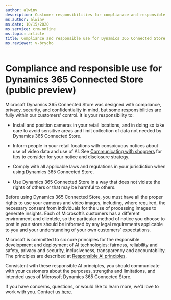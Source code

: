 ```yaml
---
author: alwinv
description: Customer responsibilities for complianace and responsible use regarding Dynamics 365 Connected Store (public preview)
ms.author: alwinv
ms.date: 10/15/2020
ms.service: crm-online
ms.topic: article
title: Compliance and responsible use for Dynamics 365 Connected Store (public preview)
ms.reviewer: v-brycho
---
```


# Compliance and responsible use for Dynamics 365 Connected Store (public preview)

Microsoft Dynamics 365 Connected Store was designed with compliance, privacy, security, and confidentiality in mind, but some responsibilities are fully within our customers’ control. It is your responsibility to:

- Install and position cameras in your retail locations, and in doing so take care to avoid sensitive areas and limit collection of data not needed by Dynamics 365 Connected Store.

- Inform people in your retail locations with conspicuous notices about use of video data and use of AI. See [Communicating with shoppers](communication-plan.md) for tips to consider for your notice and disclosure strategy.

- Comply with all applicable laws and regulations in your jurisdiction when using Dynamics 365 Connected Store.

- Use Dynamics 365 Connected Store in a way that does not violate the rights of others or that may be harmful to others.

Before using Dynamics 365 Connected Store, you must have all the proper rights to use your cameras and video images, including, where required, the necessary consent from individuals for the use of processing images to generate insights.  Each of Microsoft’s customers has a different environment and clientele, so the particular method of notice you choose to post in your store should be informed by any legal requirements applicable to you and your understanding of your own customers’ expectations.

Microsoft is committed to six core principles for the responsible development and deployment of AI technologies: fairness, reliability and safety, privacy and security, inclusiveness, transparency and accountability. The principles are described at [Responsible AI principles](https://www.microsoft.com/en-us/ai/responsible-ai?rtc=1&activetab=pivot1%3aprimaryr6). 

Consistent with these responsible AI principles, you should communicate with your customers about the purposes, strengths and limitations, and intended uses of Microsoft Dynamics 365 Connected Store.  

If you have concerns, questions, or would like to learn more, we’d love to work with you. Contact us [here](mailto:respinnovfeedback@microsoft.com).

